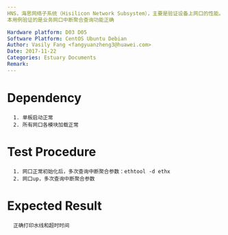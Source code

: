 ```yaml
---
HNS，海思网络子系统（Hisilicon Network Subsystem），主要是验证设备上网口的性能。
本用例验证的是业务网口中断聚合查询功能正确

Hardware platform: D03 D05  
Software Platform: CentOS Ubuntu Debian 
Author: Vasily Fang <fangyuanzheng3@huawei.com>  
Date: 2017-11-22
Categories: Estuary Documents  
Remark:
---
```


# Dependency
```
  1. 单板启动正常
  2. 所有网口各模块加载正常
```

# Test Procedure
```
  1. 网口正常初始化后，多次查询中断聚合参数：ethtool -d ethx
  2. 网口up，多次查询中断聚合参数
```

# Expected Result
```
  正确打印水线和超时时间
```
